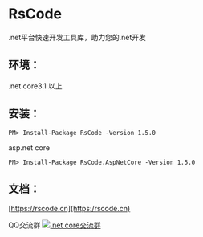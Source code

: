 # RsCode
.net平台快速开发工具库，助力您的.net开发

## 环境：
.net core3.1 以上

## 安装：
```
PM> Install-Package RsCode -Version 1.5.0
```

asp.net core 
```
PM> Install-Package RsCode.AspNetCore -Version 1.5.0
```

## 文档：
[https://rscode.cn](https:/rscode.cn)


QQ交流群 <a target="_blank" href="https://shang.qq.com/wpa/qunwpa?idkey=f5c24beb6bd16bf59e008df38db80e437763ccf1beb28379dd0ddcfdc94a8a46"><img border="0" src="https://pub.idqqimg.com/wpa/images/group.png" alt=".net core交流群" title=".net core交流群"></a>